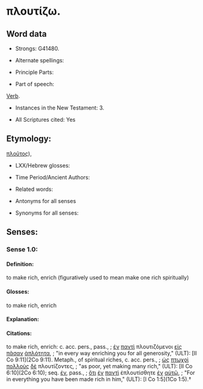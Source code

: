 # πλουτίζω.

<!-- Status: S2=NeedsReview -->
<!-- Lexica used for edits: BDAG, LN, FFM, A-S -->

## Word data

* Strongs: G41480.

* Alternate spellings:



* Principle Parts: 


* Part of speech: 

[Verb](http://ugg.readthedocs.io/en/latest/verb.html).

* Instances in the New Testament: 3.

* All Scriptures cited: Yes

## Etymology: 

[πλοῦτος]()),

* LXX/Hebrew glosses: 


* Time Period/Ancient Authors: 


* Related words: 

* Antonyms for all senses

* Synonyms for all senses: 


## Senses: 


### Sense  1.0: 

#### Definition: 

to make rich, enrich (figuratively used to mean make one rich spiritually)

#### Glosses: 

to make rich, enrich

#### Explanation: 


#### Citations: 

to make rich, enrich: c. acc. pers., pass., 
; [ἐν](../G17220/01.md) [παντὶ](../G39560/01.md) πλουτιζόμενοι [εἰς](../G15190/01.md) [πᾶσαν](../G39560/01.md) [ἁπλότητα](../G05720/01.md), 
; "in every way enriching you for all generosity," (ULT):
[II Co 9:11](2Co 9:11). Metaph., of spiritual riches, c. acc. pers., 
; [ὡς](../G56130/01.md) [πτωχοὶ](../G44340/01.md) [πολλοὺς](../G41830/01.md) [δὲ](../G11610/01.md) πλουτίζοντες, 
; "as poor, yet making many rich," (ULT):
[II Co 6:10](2Co 6:10); seq. [ἐν](), pass., 
; [ὅτι](../G37540/01.md) [ἐν](../G17220/01.md) [παντὶ](../G39560/01.md) ἐπλουτίσθητε [ἐν](../G17220/01.md) [αὐτῷ](../G08460/01.md), 
; "For in everything you have been made rich in him," (ULT):
[I Co 1:5](1Co 1:5).†